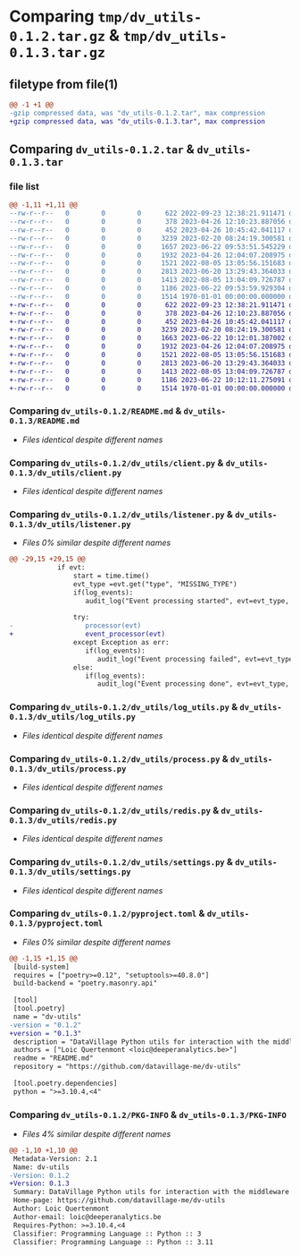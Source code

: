 # Comparing `tmp/dv_utils-0.1.2.tar.gz` & `tmp/dv_utils-0.1.3.tar.gz`

## filetype from file(1)

```diff
@@ -1 +1 @@
-gzip compressed data, was "dv_utils-0.1.2.tar", max compression
+gzip compressed data, was "dv_utils-0.1.3.tar", max compression
```

## Comparing `dv_utils-0.1.2.tar` & `dv_utils-0.1.3.tar`

### file list

```diff
@@ -1,11 +1,11 @@
--rw-r--r--   0        0        0      622 2022-09-23 12:38:21.911471 dv_utils-0.1.2/README.md
--rw-r--r--   0        0        0      378 2023-04-26 12:10:23.887056 dv_utils-0.1.2/dv_utils/__init__.py
--rw-r--r--   0        0        0      452 2023-04-26 10:45:42.041117 dv_utils-0.1.2/dv_utils/__main__.py
--rw-r--r--   0        0        0     3239 2023-02-20 08:24:19.300581 dv_utils-0.1.2/dv_utils/client.py
--rw-r--r--   0        0        0     1657 2023-06-22 09:53:51.545229 dv_utils-0.1.2/dv_utils/listener.py
--rw-r--r--   0        0        0     1932 2023-04-26 12:04:07.208975 dv_utils-0.1.2/dv_utils/log_utils.py
--rw-r--r--   0        0        0     1521 2022-08-05 13:05:56.151683 dv_utils-0.1.2/dv_utils/process.py
--rw-r--r--   0        0        0     2813 2023-06-20 13:29:43.364033 dv_utils-0.1.2/dv_utils/redis.py
--rw-r--r--   0        0        0     1413 2022-08-05 13:04:09.726787 dv_utils-0.1.2/dv_utils/settings.py
--rw-r--r--   0        0        0     1186 2023-06-22 09:53:59.929304 dv_utils-0.1.2/pyproject.toml
--rw-r--r--   0        0        0     1514 1970-01-01 00:00:00.000000 dv_utils-0.1.2/PKG-INFO
+-rw-r--r--   0        0        0      622 2022-09-23 12:38:21.911471 dv_utils-0.1.3/README.md
+-rw-r--r--   0        0        0      378 2023-04-26 12:10:23.887056 dv_utils-0.1.3/dv_utils/__init__.py
+-rw-r--r--   0        0        0      452 2023-04-26 10:45:42.041117 dv_utils-0.1.3/dv_utils/__main__.py
+-rw-r--r--   0        0        0     3239 2023-02-20 08:24:19.300581 dv_utils-0.1.3/dv_utils/client.py
+-rw-r--r--   0        0        0     1663 2023-06-22 10:12:01.387002 dv_utils-0.1.3/dv_utils/listener.py
+-rw-r--r--   0        0        0     1932 2023-04-26 12:04:07.208975 dv_utils-0.1.3/dv_utils/log_utils.py
+-rw-r--r--   0        0        0     1521 2022-08-05 13:05:56.151683 dv_utils-0.1.3/dv_utils/process.py
+-rw-r--r--   0        0        0     2813 2023-06-20 13:29:43.364033 dv_utils-0.1.3/dv_utils/redis.py
+-rw-r--r--   0        0        0     1413 2022-08-05 13:04:09.726787 dv_utils-0.1.3/dv_utils/settings.py
+-rw-r--r--   0        0        0     1186 2023-06-22 10:12:11.275091 dv_utils-0.1.3/pyproject.toml
+-rw-r--r--   0        0        0     1514 1970-01-01 00:00:00.000000 dv_utils-0.1.3/PKG-INFO
```

### Comparing `dv_utils-0.1.2/README.md` & `dv_utils-0.1.3/README.md`

 * *Files identical despite different names*

### Comparing `dv_utils-0.1.2/dv_utils/client.py` & `dv_utils-0.1.3/dv_utils/client.py`

 * *Files identical despite different names*

### Comparing `dv_utils-0.1.2/dv_utils/listener.py` & `dv_utils-0.1.3/dv_utils/listener.py`

 * *Files 0% similar despite different names*

```diff
@@ -29,15 +29,15 @@
            if evt:
                start = time.time()
                evt_type =evt.get("type", "MISSING_TYPE")
                if(log_events):
                   audit_log("Event processing started", evt=evt_type, state="STARTED", app="algo")
 
                try:
-                  processor(evt)
+                  event_processor(evt)
                except Exception as err:
                   if(log_events):
                      audit_log("Event processing failed", evt=evt_type, state="FAILED", app="algo", error=str(err), processing_time=time.time()-start)
                else:
                   if(log_events):
                      audit_log("Event processing done", evt=evt_type, state="DONE", app="algo", processing_time=time.time()-start)
```

### Comparing `dv_utils-0.1.2/dv_utils/log_utils.py` & `dv_utils-0.1.3/dv_utils/log_utils.py`

 * *Files identical despite different names*

### Comparing `dv_utils-0.1.2/dv_utils/process.py` & `dv_utils-0.1.3/dv_utils/process.py`

 * *Files identical despite different names*

### Comparing `dv_utils-0.1.2/dv_utils/redis.py` & `dv_utils-0.1.3/dv_utils/redis.py`

 * *Files identical despite different names*

### Comparing `dv_utils-0.1.2/dv_utils/settings.py` & `dv_utils-0.1.3/dv_utils/settings.py`

 * *Files identical despite different names*

### Comparing `dv_utils-0.1.2/pyproject.toml` & `dv_utils-0.1.3/pyproject.toml`

 * *Files 0% similar despite different names*

```diff
@@ -1,15 +1,15 @@
 [build-system]
 requires = ["poetry>=0.12", "setuptools>=40.8.0"]
 build-backend = "poetry.masonry.api"
 
 [tool]
 [tool.poetry]
 name = "dv-utils"
-version = "0.1.2"
+version = "0.1.3"
 description = "DataVillage Python utils for interaction with the middleware and building algo processing code"
 authors = ["Loic Quertenmont <loic@deeperanalytics.be>"]
 readme = "README.md"
 repository = "https://github.com/datavillage-me/dv-utils"
 
 [tool.poetry.dependencies]
 python = ">=3.10.4,<4"
```

### Comparing `dv_utils-0.1.2/PKG-INFO` & `dv_utils-0.1.3/PKG-INFO`

 * *Files 4% similar despite different names*

```diff
@@ -1,10 +1,10 @@
 Metadata-Version: 2.1
 Name: dv-utils
-Version: 0.1.2
+Version: 0.1.3
 Summary: DataVillage Python utils for interaction with the middleware and building algo processing code
 Home-page: https://github.com/datavillage-me/dv-utils
 Author: Loic Quertenmont
 Author-email: loic@deeperanalytics.be
 Requires-Python: >=3.10.4,<4
 Classifier: Programming Language :: Python :: 3
 Classifier: Programming Language :: Python :: 3.11
```

